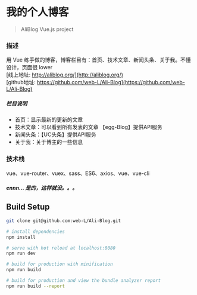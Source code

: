 # 我的个人博客

> AliBlog Vue.js project

### 描述

用 Vue 练手做的博客，博客栏目有：首页、技术文章、新闻头条、关于我。不懂设计，页面很 lower<br>
[线上地址: http://aliblog.org/](http://aliblog.org/)<br>
[github地址: https://github.com/web-L/Ali-Blog](https://github.com/web-L/Ali-Blog)
##### 栏目说明
* 首页：显示最新的更新的文章
* 技术文章：可以看到所有发表的文章 【egg-Blog】提供API服务
* 新闻头条：【UC头条】提供API服务
* 关于我：关于博主的一些信息
### 技术栈
vue、vue-router、vuex、sass、ES6、axios、vue、vue-cli
##### ennn... 是的，这样就没。。。
## Build Setup

``` bash
git clone git@github.com:web-L/Ali-Blog.git

# install dependencies
npm install

# serve with hot reload at localhost:8080
npm run dev

# build for production with minification
npm run build

# build for production and view the bundle analyzer report
npm run build --report
```